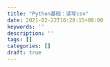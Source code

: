 ```yaml
---
title: "Python基础：读写csv"
date: 2021-02-22T16:28:15+08:00
keywords: ''
description: ''
tags: []
categories: []
draft: true
---
```

